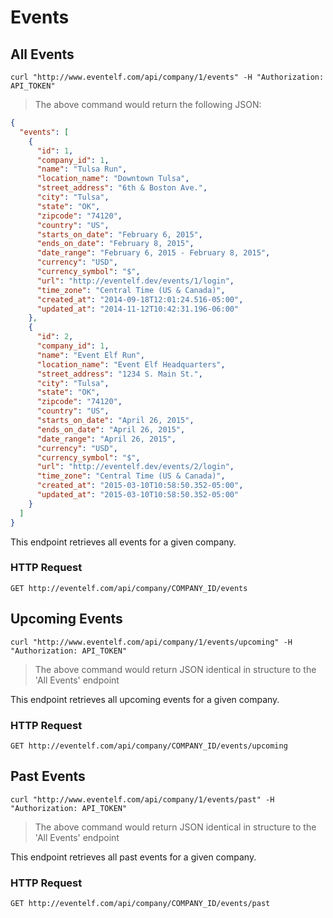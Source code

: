 # Events

## All Events

```shell
curl "http://www.eventelf.com/api/company/1/events" -H "Authorization: API_TOKEN"
```

> The above command would return the following JSON:

```json
{
  "events": [
    {
      "id": 1,
      "company_id": 1,
      "name": "Tulsa Run",
      "location_name": "Downtown Tulsa",
      "street_address": "6th & Boston Ave.",
      "city": "Tulsa",
      "state": "OK",
      "zipcode": "74120",
      "country": "US",
      "starts_on_date": "February 6, 2015",
      "ends_on_date": "February 8, 2015",
      "date_range": "February 6, 2015 - February 8, 2015",
      "currency": "USD",
      "currency_symbol": "$",
      "url": "http://eventelf.dev/events/1/login",
      "time_zone": "Central Time (US & Canada)",
      "created_at": "2014-09-18T12:01:24.516-05:00",
      "updated_at": "2014-11-12T10:42:31.196-06:00"
    },
    {
      "id": 2,
      "company_id": 1,
      "name": "Event Elf Run",
      "location_name": "Event Elf Headquarters",
      "street_address": "1234 S. Main St.",
      "city": "Tulsa",
      "state": "OK",
      "zipcode": "74120",
      "country": "US",
      "starts_on_date": "April 26, 2015",
      "ends_on_date": "April 26, 2015",
      "date_range": "April 26, 2015",
      "currency": "USD",
      "currency_symbol": "$",
      "url": "http://eventelf.dev/events/2/login",
      "time_zone": "Central Time (US & Canada)",
      "created_at": "2015-03-10T10:58:50.352-05:00",
      "updated_at": "2015-03-10T10:58:50.352-05:00"
    }
  ]
}
```

This endpoint retrieves all events for a given company.

### HTTP Request

`GET http://eventelf.com/api/company/COMPANY_ID/events`

## Upcoming Events

```shell
curl "http://www.eventelf.com/api/company/1/events/upcoming" -H "Authorization: API_TOKEN"
```

> The above command would return JSON identical in structure to the 'All Events' endpoint

This endpoint retrieves all upcoming events for a given company.

### HTTP Request

`GET http://eventelf.com/api/company/COMPANY_ID/events/upcoming`

## Past Events

```shell
curl "http://www.eventelf.com/api/company/1/events/past" -H "Authorization: API_TOKEN"
```

> The above command would return JSON identical in structure to the 'All Events' endpoint

This endpoint retrieves all past events for a given company.

### HTTP Request

`GET http://eventelf.com/api/company/COMPANY_ID/events/past`